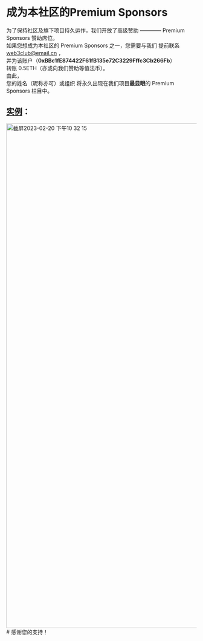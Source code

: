 # 成为本社区的Premium Sponsors
为了保持社区及旗下项目持久运作，我们开放了高级赞助 ———— Premium Sponsors 赞助席位。<br>
如果您想成为本社区的 Premium Sponsors 之一，您需要与我们 提前联系 web3club@email.cn ，<br>并为该账户（**0xBBc1fE874422F61fB135e72C3229Fffc3Cb266Fb**）<br>转账 0.5ETH（亦或向我们赞助等值法币）。<br>
由此，<br>您的姓名（昵称亦可）或组织 将永久出现在我们项目**最显眼**的 Premium Sponsors 栏目中。<br>



## [实例](https://github.com/Web3-Club/Blockchain-Developer-roadmap_Chinese#%E7%89%B9%E5%88%AB%E6%84%9F%E8%B0%A2%E6%88%91%E4%BB%AC%E7%9A%84premium-sponser)：
<img width="1335" alt="截屏2023-02-20 下午10 32 15" src="https://user-images.githubusercontent.com/76860915/220134774-c1bcfdd4-0d5d-4818-ab1e-65231add6f78.png">
# 感谢您的支持！
